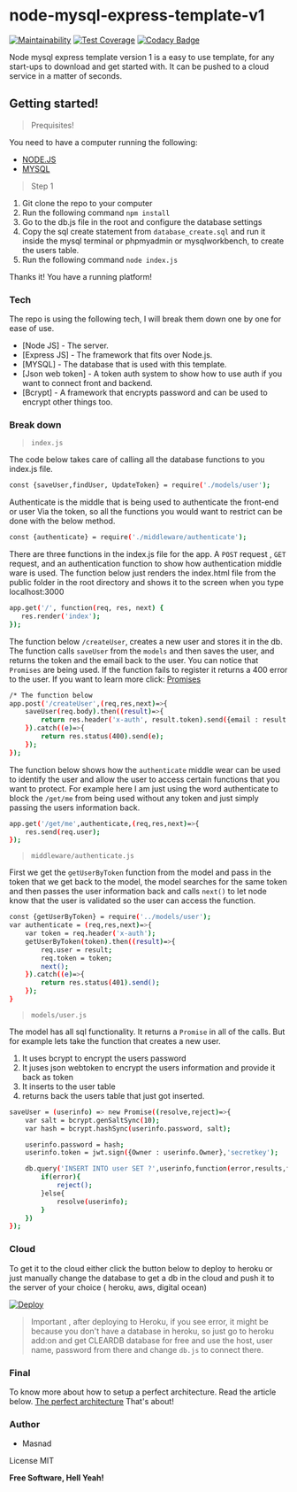 # node-mysql-express-template-v1 

[![Maintainability](https://api.codeclimate.com/v1/badges/f95fe5b7ba693e383e80/maintainability)](https://codeclimate.com/github/nihitx/node-mysql-express-template-v1/maintainability) [![Test Coverage](https://api.codeclimate.com/v1/badges/f95fe5b7ba693e383e80/test_coverage)](https://codeclimate.com/github/nihitx/node-mysql-express-template-v1/test_coverage) [![Codacy Badge](https://api.codacy.com/project/badge/Grade/20ed27a00bca48f08ae0d557d7e85367)](https://www.codacy.com/app/nihitx/node-mysql-express-template-v1?utm_source=github.com&amp;utm_medium=referral&amp;utm_content=nihitx/node-mysql-express-template-v1&amp;utm_campaign=Badge_Grade)

Node mysql express template version 1 is a easy to use template, for any start-ups to download and get started with. It can be pushed to a cloud service in a matter of seconds.

## Getting started!
> Prequisites!

You need to have a computer running the following:
  - [NODE.JS](https://nodejs.org/en/)
  - [MYSQL](https://www.mysql.com/)

> Step 1

1) Git clone the repo to your computer
2) Run the following command `npm install`
3) Go to the db.js file in the root and configure the database settings
4) Copy the sql create statement from `database_create.sql` and run it inside the mysql terminal or phpmyadmin or mysqlworkbench, to create the users table.
5) Run the following command `node index.js`

Thanks it! You have a running platform!

### Tech
The repo is using the following tech, I will break them down one by one for ease of use.

* [Node JS] - The server.
* [Express JS] - The framework that fits over Node.js.
* [MYSQL] - The database that is used with this template.
* [Json web token] - A token auth system to show how to use auth if you want to connect front and backend.
* [Bcrypt] - A framework that encrypts password and can be used to encrypt other things too.


### Break down
> `index.js`

The code below takes care of calling all the database functions to you index.js file.
```sh
const {saveUser,findUser, UpdateToken} = require('./models/user');
```
Authenticate is the middle that is being used to authenticate the front-end or user
Via the token, so all the functions you would want to restrict can be done with the below method.
```sh
const {authenticate} = require('./middleware/authenticate');
```
There are three functions in the index.js file for the app.
A `POST` request , `GET` request, and an authentication function to show how authentication middle ware is used.
The function below just renders the index.html file from the public folder in the root directory and shows it to the screen when you type
localhost:3000
```sh
app.get('/', function(req, res, next) {
   res.render('index');
});
```
The function below `/createUser`, creates a new user and stores it in the db.
The function calls `saveUser` from the `models` and then saves the user, and returns the token and the email back to the user. You can notice that `Promises` are being used.
If the function fails to register it returns a 400 error to the user.
If you want to learn more click: [Promises](https://developer.mozilla.org/en-US/docs/Web/JavaScript/Reference/Global_Objects/Promise)
```sh
/* The function below
app.post('/createUser',(req,res,next)=>{
    saveUser(req.body).then((result)=>{
        return res.header('x-auth', result.token).send({email : result.email});
    }).catch((e)=>{
        return res.status(400).send(e);
    });
});
```
The function below shows how the `authenticate` middle wear can be used to identify the user and allow the user to access certain functions that you want to protect.
For example here I am just using the word authenticate to block the `/get/me` from being used without any token and just simply passing the users information back.
```sh
app.get('/get/me',authenticate,(req,res,next)=>{
    res.send(req.user);
});
```
> `middleware/authenticate.js`

First we get the `getUserByToken` function from the model and pass in the token that we get back to the model, the model searches for the same token and then passes the user information back and calls `next()` to let node know that the user is validated so the user can access the function.
```sh
const {getUserByToken} = require('../models/user');
var authenticate = (req,res,next)=>{
    var token = req.header('x-auth');
    getUserByToken(token).then((result)=>{
        req.user = result;
        req.token = token;
        next();
    }).catch((e)=>{
        return res.status(401).send();
    });
}
```

> `models/user.js`

The model has all sql functionality. It returns a `Promise` in all of the calls.
But for example lets take the function that creates a new user.
1) It uses bcrypt to encrypt the users password
2) It juses json webtoken to encrypt the users information and provide it back as token
3) It inserts to the user table
4) returns back the users table that just got inserted.

```sh
saveUser = (userinfo) => new Promise((resolve,reject)=>{
    var salt = bcrypt.genSaltSync(10);
    var hash = bcrypt.hashSync(userinfo.password, salt);

    userinfo.password = hash;
    userinfo.token = jwt.sign({Owner : userinfo.Owner},'secretkey');

    db.query('INSERT INTO user SET ?',userinfo,function(error,results,fields){
        if(error){
            reject();
        }else{
            resolve(userinfo);
        }
    })
});
```
### Cloud
To get it to the cloud either click the button below to deploy to heroku
or just manually change the database to get a db in the cloud and push it to the server of your choice ( heroku, aws, digital ocean)

[![Deploy](https://www.herokucdn.com/deploy/button.svg)](https://heroku.com/deploy?template=https://github.com/nihitx/node-mysql-express-template-v1/tree/master)

> Important , after deploying to Heroku, if you see error, it might be because you don't have a database in heroku, so just go to heroku add:on and get CLEARDB database for free and use the host, user name, password from there and change `db.js` to connect there.


### Final

To know more about how to setup a perfect architecture. Read the article below.
[The perfect architecture](https://medium.com/@AuroraXFi/the-perfect-technical-architecture-for-an-i-t-startup-97bec70f3c9e)
That's about!

### Author

 - Masnad

License
MIT

**Free Software, Hell Yeah!**
